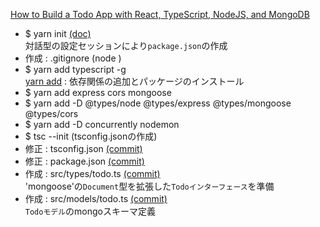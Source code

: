 [How to Build a Todo App with React, TypeScript, NodeJS, and MongoDB](https://www.freecodecamp.org/news/how-to-build-a-todo-app-with-react-typescript-nodejs-and-mongodb/)

- $ yarn init [(doc)](https://classic.yarnpkg.com/ja/docs/cli/init/#toc-yarn-init)  
  対話型の設定セッションにより``package.json``の作成
- 作成 : .gitignore (node
)
- $ yarn add typescript -g  
  [yarn add](https://classic.yarnpkg.com/ja/docs/cli/add) : 依存関係の追加とパッケージのインストール
- $ yarn add express cors mongoose
- $ yarn add -D @types/node @types/express @types/mongoose @types/cors
- $ yarn add -D concurrently nodemon
- $ tsc --init (tsconfig.jsonの作成)
- 修正 : tsconfig.json [(commit)](https://github.com/RiSEblackbird/TS_Node_MongoDB/commit/94b787c19102c441b156b18b8f303e23584149b7)
- 修正 : package.json [(commit)](https://github.com/RiSEblackbird/TS_Node_MongoDB/commit/e6d56691d47c3821de4abb2e5e023c8ba76aeca6)
- 作成 : src/types/todo.ts [(commit)](https://github.com/RiSEblackbird/TS_Node_MongoDB/commit/45c69c2aaad6bb5637bbaf148093881966821ff9)  
  'mongoose'の``Document``型を拡張した``Todoインターフェース``を準備
- 作成 : src/models/todo.ts [(commit)](https://github.com/RiSEblackbird/TS_Node_MongoDB/commit/df005a75343738800194ba0a422864d471207f11)  
  ``Todoモデル``のmongoスキーマ定義

